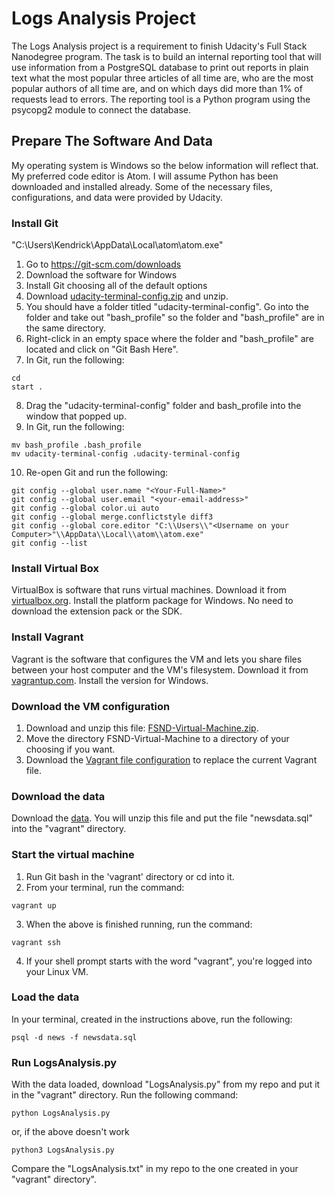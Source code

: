 # Logs Analysis Project
The Logs Analysis project is a requirement to finish Udacity's Full Stack Nanodegree program. The task is to build an internal reporting tool that will use information from a PostgreSQL database to print out reports in plain text what the most popular three articles of all time are, who are the most popular authors of all time are, and on which days did more than 1% of requests lead to errors. The reporting tool is a Python program using the psycopg2 module to connect the database.

## Prepare The Software And Data
My operating system is Windows so the below information will reflect that. My preferred code editor is Atom. I will assume Python has been downloaded and installed already. Some of the necessary files, configurations, and data were provided by Udacity.

### Install Git
"C:\\Users\\Kendrick\\AppData\\Local\\atom\\atom.exe"
1. Go to https://git-scm.com/downloads
2. Download the software for Windows
3. Install Git choosing all of the default options
4. Download [udacity-terminal-config.zip](http://video.udacity-data.com.s3.amazonaws.com/topher/2017/March/58d31ce3_ud123-udacity-terminal-config/ud123-udacity-terminal-config.zip) and unzip.
5. You should have a folder titled "udacity-terminal-config". Go into the folder and take out "bash_profile" so the folder and "bash_profile" are in the same directory.
6. Right-click in an empty space where the folder and "bash_profile" are located and click on "Git Bash Here".
7. In Git, run the following:
```
cd
start .
```
8. Drag the "udacity-terminal-config" folder and bash_profile into the window that popped up.
9. In Git, run the following:
```
mv bash_profile .bash_profile
mv udacity-terminal-config .udacity-terminal-config
```
10. Re-open Git and run the following:
```
git config --global user.name "<Your-Full-Name>"
git config --global user.email "<your-email-address>"
git config --global color.ui auto
git config --global merge.conflictstyle diff3
git config --global core.editor "C:\\Users\\"<Username on your Computer>"\\AppData\\Local\\atom\\atom.exe"
git config --list
```
 
### Install Virtual Box
VirtualBox is software that runs virtual machines. Download it from [virtualbox.org](https://www.virtualbox.org/wiki/Download_Old_Builds_5_1). Install the platform package for Windows. No need to download the extension pack or the SDK.

### Install Vagrant
Vagrant is the software that configures the VM and lets you share files between your host computer and the VM's filesystem. Download it from [vagrantup.com](https://www.vagrantup.com/downloads.html). Install the version for Windows.

### Download the VM configuration
1. Download and unzip this file: [FSND-Virtual-Machine.zip](https://s3.amazonaws.com/video.udacity-data.com/topher/2018/April/5acfbfa3_fsnd-virtual-machine/fsnd-virtual-machine.zip).
2. Move the directory FSND-Virtual-Machine to a directory of your choosing if you want.
3. Download the [Vagrant file configuration](https://s3.amazonaws.com/video.udacity-data.com/topher/2019/March/5c7ebe7a_vagrant-configuration-windows/vagrant-configuration-windows.zip) to replace the current Vagrant file.

### Download the data
Download the [data](https://d17h27t6h515a5.cloudfront.net/topher/2016/August/57b5f748_newsdata/newsdata.zip). You will unzip this file and put the file "newsdata.sql" into the "vagrant" directory.

### Start the virtual machine
1. Run Git bash in the 'vagrant' directory or cd into it.
2. From your terminal, run the command:
```
vagrant up
```
3. When the above is finished running, run the command:
```
vagrant ssh
```
4. If your shell prompt starts with the word "vagrant", you're logged into your Linux VM.

### Load the data
In your terminal, created in the instructions above, run the following:
```
psql -d news -f newsdata.sql
```
 ### Run LogsAnalysis.py
 With the data loaded, download "LogsAnalysis.py" from my repo and put it in the "vagrant" directory. Run the following command:
 ```
 python LogsAnalysis.py
 ```
 or, if the above doesn't work
 ```
 python3 LogsAnalysis.py
 ```
 Compare the "LogsAnalysis.txt" in my repo to the one created in your "vagrant" directory".
